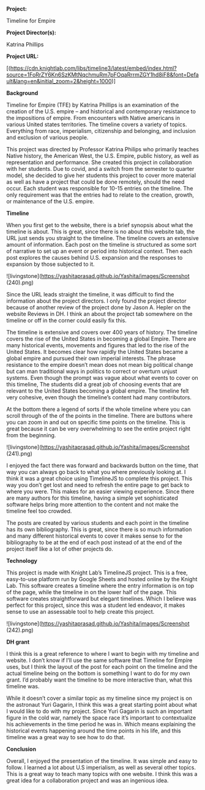 **Project:**

Timeline for Empire 

**Project Director(s):**

Katrina Phillips 

**Project URL:**

[(https://cdn.knightlab.com/libs/timeline3/latest/embed/index.html?source=1FoRrZY6Kn6SzKMtNqchmuRm7pFOqaRrrmZGY1hd8iF8&font=Default&lang=en&initial_zoom=2&height=1000)]

**Background**

Timeline for Empire (TFE) by Katrina Phillips is an examination of the creation of the U.S. empire – and historical and contemporary resistance to the impositions of empire. From encounters with Native americans in various United states territories. The timeline covers a variety of topics. Everything from race, imperialism, citizenship and belonging, and inclusion and exclusion of various people. 


This project was directed by Professor Katrina Philips who primarily teaches Native history, the American West, the U.S. Empire, public history, as well as representation and performance. She created this project in collaboration with her students. Due to covid, and a switch from the semester to quarter model, she decided to give her students this project to cover more material as well as have a project that could be done remotely, should the need occur. Each student was responsible for 10-15 entries on the timeline. The only requirement was that the entries had to relate to the creation, growth, or maintenance of the U.S. empire. 


**Timeline**

When you first get to the website, there is a brief synopsis about what the timeline is about. This is great, since there is no about this website tab, the URL just sends you straight to the timeline. The timeline covers an extensive amount of information. Each post on the timeline is structured as some sort of narrative to set up an event or period into historical context. Then each post explores the causes behind U.S. expansion and the responses to expansion by those subjected to it. 

![livingstone](https://yashitaprasad.github.io/Yashita/images/Screenshot (240).png)


Since the URL leads straight the timeline, it was difficult to find the information about the project directors. I only found the project director because of another review of the project done by Jason A. Hepler on the website Reviews in DH. I think an about the project tab somewhere on the timeline or off in the corner could easily fix this. 


The timeline is extensive and covers over 400 years of history. The timeline covers the rise of the United States in becoming a global Empire. There are many historical events, movements and figures that led to the rise of the United States. It becomes clear how rapidly the United States became a global empire and pursued their own imperial interests. The phrase resistance to the empire doesn’t mean does not mean big political change but can man traditional ways in politics to correct or overturn unjust systems.  Even though the prompt was vague about what events to cover on this timeline, The students did a great job of choosing events that are relevant to the United States becoming a global empire. The timeline felt very cohesive, even though the timeline’s content had many contributors. 


At the bottom there a legend of sorts if the whole timeline where you can scroll through of the of the points in the timeline. There are buttons where you can zoom in and out on specific time points on the timeline. This is great because it can be very overwhelming to see the entire project right from the beginning. 


![livingstone](https://yashitaprasad.github.io/Yashita/images/Screenshot (241).png)


I enjoyed the fact there was forward and backwards button on the time, that way you can always go back to what you where previously looking at. I think it was a great choice using TimelineJS to complete this project. This way you don’t get lost and need to refresh the entire page to get back to where you were. This makes for an easier viewing experience. Since there are many authors for this timeline, having a simple yet sophisticated software helps bring more attention to the content and not make the timeline feel too crowded.  


The posts are created by various students and each point in the timeline has its own bibliography. This is great, since there is so much information and many different historical events to cover it makes sense to for the bibliography to be at the end of each post instead of at the end of the project itself like a lot of other projects do. 


**Technology**

This project is made with Knight Lab’s TimelineJS project. This is a free, easy-to-use platform run by Google Sheets and hosted online by the Knight Lab. This software creates a timeline where the entry information is on top of the page, while the timeline in on the lower half of the page. This software creates straightforward but elegant timelines. Which I believe was perfect for this project, since this was a student led endeavor, it makes sense to use an assessable tool to help create this project.  

![livingstone](https://yashitaprasad.github.io/Yashita/images/Screenshot (242).png)

**DH grant**

I think this is a great reference to where I want to begin with my timeline and website. I don’t know if I’ll use the same software that Timeline for Empire uses, but I think the layout of the post for each point on the timeline and the actual timeline being on the bottom is something I want to do for my own grant. I’d probably want the timeline to be more interactive than, what this timeline was. 


While it doesn’t cover a similar topic as my timeline since my project is on the astronaut Yuri Gagarin, I think this was a great starting point about what I would like to do with my project. Since Yuri Gagarin is such an important figure in the cold war, namely the space race it’s important to contextualize his achievements in the time period he was in. Which means explaining the historical events happening around the time points in his life, and this timeline was a great way to see how to do that. 


**Conclusion**

Overall, I enjoyed the presentation of the timeline. It was simple and easy to follow. I learned a lot about U.S imperialism, as well as several other topics. This is a great way to teach many topics with one website. I think this was a great idea for a collaboration project and was an ingenious idea. 
